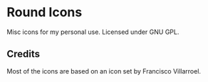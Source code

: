 Round Icons
===========

Misc icons for my personal use. Licensed under GNU GPL.

Credits
---
Most of the icons are based on an icon set by Francisco Villarroel.
